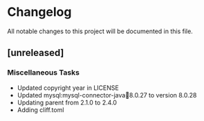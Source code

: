 # Changelog
All notable changes to this project will be documented in this file.

## [unreleased]

### Miscellaneous Tasks

- Updated copyright year in LICENSE
- Updated mysql:mysql-connector-java:jar:8.0.27 to version 8.0.28
- Updating parent from 2.1.0 to 2.4.0
- Adding cliff.toml

<!-- generated by git-cliff -->
